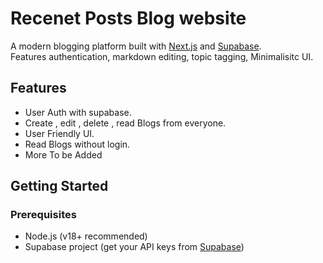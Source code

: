 # Recenet Posts Blog website

A modern blogging platform built with [Next.js](https://nextjs.org/) and [Supabase](https://supabase.com/).  
Features authentication, markdown editing, topic tagging, Minimalisitc UI.

## Features
- User Auth with supabase.
- Create , edit , delete , read Blogs from everyone.
- User Friendly UI.
- Read Blogs without login.
- More To be Added


## Getting Started

### Prerequisites

- Node.js (v18+ recommended)
- Supabase project (get your API keys from [Supabase](https://app.supabase.com/))
